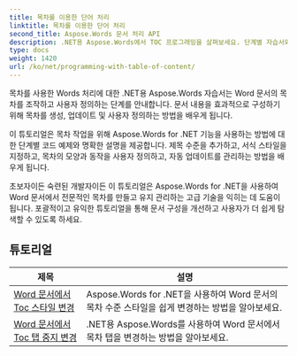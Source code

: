 ```yaml
---
title: 목차를 이용한 단어 처리
linktitle: 목차를 이용한 단어 처리
second_title: Aspose.Words 문서 처리 API
description: .NET용 Aspose.Words에서 TOC 프로그래밍을 살펴보세요. 단계별 자습서와 C# 코드 예제를 통해 Word 문서에서 목차를 만들고 조작하는 방법을 알아보세요.
type: docs
weight: 1420
url: /ko/net/programming-with-table-of-content/
---
```

목차를 사용한 Words 처리에 대한 .NET용 Aspose.Words 자습서는 Word 문서의 목차를 조작하고 사용자 정의하는 단계를 안내합니다. 문서 내용을 효과적으로 구성하기 위해 목차를 생성, 업데이트 및 사용자 정의하는 방법을 배우게 됩니다.

이 튜토리얼은 목차 작업을 위해 Aspose.Words for .NET 기능을 사용하는 방법에 대한 단계별 코드 예제와 명확한 설명을 제공합니다. 제목 수준을 추가하고, 서식 스타일을 지정하고, 목차의 모양과 동작을 사용자 정의하고, 자동 업데이트를 관리하는 방법을 배우게 됩니다.

초보자이든 숙련된 개발자이든 이 튜토리얼은 Aspose.Words for .NET을 사용하여 Word 문서에서 전문적인 목차를 만들고 유지 관리하는 고급 기술을 익히는 데 도움이 됩니다. 포괄적이고 유익한 튜토리얼을 통해 문서 구성을 개선하고 사용자가 더 쉽게 탐색할 수 있도록 하세요.

 ## 튜토리얼
| 제목 | 설명 |
| --- | --- |
| [Word 문서에서 Toc 스타일 변경](./change-style-of-toc-level/) | Aspose.Words for .NET을 사용하여 Word 문서의 목차 수준 스타일을 쉽게 변경하는 방법을 알아보세요. |
| [Word 문서에서 Toc 탭 중지 변경](./change-toc-tab-stops/) | .NET용 Aspose.Words를 사용하여 Word 문서에서 목차 탭을 변경하는 방법을 알아보세요. |